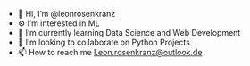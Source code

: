 - 👋 Hi, I’m @leonrosenkranz
- ⚙️ I’m interested in ML
- 🌱 I’m currently learning Data Science and Web Development
- 🥇 I’m looking to collaborate on Python Projects 
- 📫 How to reach me Leon.rosenkranz@outlook.de

<!---
leonrosenkranz/leonrosenkranz is a ✨ special ✨ repository because its `README.md` (this file) appears on your GitHub profile.
You can click the Preview link to take a look at your changes.
--->
